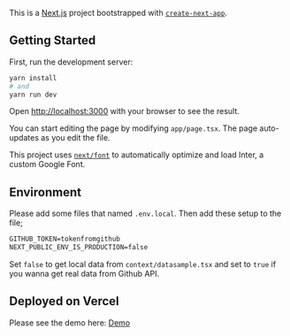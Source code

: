 This is a [Next.js](https://nextjs.org/) project bootstrapped with [`create-next-app`](https://github.com/vercel/next.js/tree/canary/packages/create-next-app).

## Getting Started

First, run the development server:

```bash
yarn install
# and
yarn run dev
```

Open [http://localhost:3000](http://localhost:3000) with your browser to see the result.

You can start editing the page by modifying `app/page.tsx`. The page auto-updates as you edit the file.

This project uses [`next/font`](https://nextjs.org/docs/basic-features/font-optimization) to automatically optimize and load Inter, a custom Google Font.

## Environment

Please add some files that named `.env.local`. Then add these setup to the file;

```markdown
GITHUB_TOKEN=tokenfromgithub
NEXT_PUBLIC_ENV_IS_PRODUCTION=false
```

Set `false` to get local data from `context/datasample.tsx` and set to `true` if you wanna get real data from Github API.

## Deployed on Vercel

Please see the demo here: [Demo](https://atask-xi.vercel.app/)
